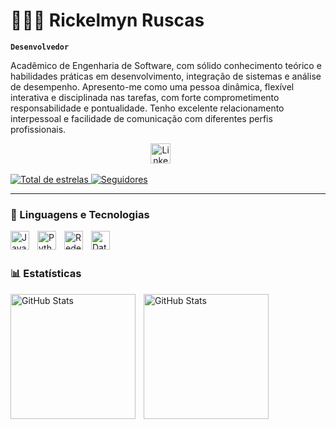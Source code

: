 # 👩🏻‍💻 Rickelmyn Ruscas

**`Desenvolvedor`**

Acadêmico de Engenharia de Software, com sólido conhecimento teórico e habilidades práticas em desenvolvimento, integração de sistemas e análise de desempenho. Apresento-me como uma pessoa dinâmica, flexível interativa e disciplinada nas tarefas, com forte comprometimento responsabilidade e pontualidade. Tenho excelente relacionamento interpessoal e facilidade de comunicação com diferentes perfis profissionais.

<p align="center">
  <a href="https://www.linkedin.com/in/rickelmyn-ruescas-5aaba7308/"><img width="32px" alt="LinkedIn" title="LinkedIn" src="https://i.imgur.com/yRpa1dQ.png"/></a>
  &#8287;&#8287;&#8287;&#8287;&#8287;
  
<p align="left">
    </a> 
    <a href="https://github.com/RickelmynRuescas?tab=repositories&sort=stargazers">
        <img 
            alt="Total de estrelas" 
            title="Total de estrelas GitHub" 
            src="https://custom-icon-badges.demolab.com/github/stars/RickelmynRuescas?color=55960c&style=for-the-badge&labelColor=488207&logo=star&label=estrelas"
        />
    </a>
    <a href="https://github.com/RickelmynRuescas?tab=followers">
        <img 
            alt="Seguidores" 
            title="Me siga no GitHub" 
            src="https://custom-icon-badges.demolab.com/github/followers/RickelmynRuescas?color=236ad3&labelColor=1155ba&style=for-the-badge&logo=github&label=Seguidores&logoColor=white"
        />
    </a>
</p>

---

### 🤖 Linguagens e Tecnologias

<img 
    align="left" 
    alt="Java"
    title="Java" 
    width="30px" 
    style="padding-right: 10px;" 
    src="https://cdn.jsdelivr.net/gh/devicons/devicon@latest/icons/java/java-original-wordmark.svg" 
/>
<img 
    align="left" 
    alt="Python" 
    title="Python"
    width="30px" 
    style="padding-right: 10px;" 
    src="https://cdn.jsdelivr.net/gh/devicons/devicon@latest/icons/python/python-original.svg" 
/>
<img 
    align="left" 
    alt="Redes" 
    title="Redes"
    width="30px" 
    style="padding-right: 10px;" 
    src="https://cdn.jsdelivr.net/gh/devicons/devicon@latest/icons/networkx/networkx-original.svg"
/>
<img 
    align="left" 
    alt="Data"
    title="Data" 
    width="30px" 
    style="padding-right: 10px;" 
    src="https://cdn.jsdelivr.net/gh/devicons/devicon@latest/icons/oracle/oracle-original.svg"
/>
<br/>
<br/>

### 📊 Estatísticas

<p>
  <img 
    align="left" 
    alt="GitHub Stats" 
    height="200" 
    style="padding-right: 10px;" 
    src="https://github-readme-stats.vercel.app/api?username=RickelmynRuescas&show_icons=true&theme=tokyonight&include_all_commits=true&locale=pt-br" 
  />

<img 
      align="left" 
      alt="GitHub Stats" 
      height="200" 
      src="https://github-readme-stats.vercel.app/api/top-langs/?username=RIckelmynRuescas&theme=tokyonight&layout=compact&custom_title=Tecnologias&langs_count=9" 
  />

</p>
